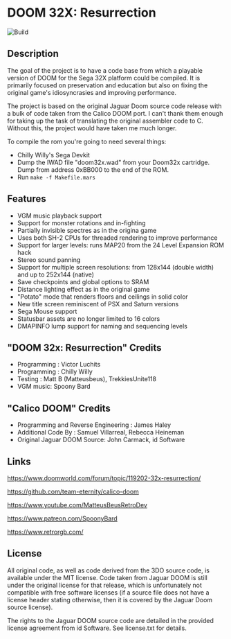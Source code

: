 # DOOM 32X: Resurrection

![Build](https://github.com/viciious/d32xr/workflows/Build/badge.svg)

## Description

The goal of the project is to have a code base from which a playable version of DOOM for the Sega 32X platform could be compiled.
It is primarily focused on preservation and education but also on fixing the original game's idiosyncrasies and improving performance.

The project is based on the original Jaguar Doom source code release with a bulk of code taken from the Calico DOOM port.
I can't thank them enough for taking up the task of translating the original assembler code to C. Without this, the project would have taken me much longer.

To compile the rom you're going to need several things:
- Chilly Willy's Sega Devkit
- Dump the IWAD file "doom32x.wad" from your Doom32x cartridge. Dump from address 0xBB000 to the end of the ROM.
- Run `make -f Makefile.mars`

## Features
- VGM music playback support
- Support for monster rotations and in-fighting
- Partially invisible spectres as in the origina game
- Uses both SH-2 CPUs for threaded rendering to improve performance
- Support for larger levels: runs MAP20 from the 24 Level Expansion ROM hack
- Stereo sound panning
- Support for multiple screen resolutions: from 128x144 (double width) and up to 252x144 (native)
- Save checkpoints and global options to SRAM
- Distance lighting effect as in the original game
- "Potato" mode that renders floors and ceilings in solid color
- New title screen reminiscent of PSX and Saturn versions
- Sega Mouse support
- Statusbar assets are no longer limited to 16 colors
- DMAPINFO lump support for naming and sequencing levels

## "DOOM 32x: Resurrection" Credits
* Programming : Victor Luchits
* Programming : Chilly Willy
* Testing : Matt B (Matteusbeus), TrekkiesUnite118
* VGM music: Spoony Bard

## "Calico DOOM" Credits
* Programming and Reverse Engineering : James Haley
* Additional Code By : Samuel Villarreal, Rebecca Heineman
* Original Jaguar DOOM Source: John Carmack, id Software

## Links
https://www.doomworld.com/forum/topic/119202-32x-resurrection/

https://github.com/team-eternity/calico-doom

https://www.youtube.com/MatteusBeusRetroDev

https://www.patreon.com/SpoonyBard

https://www.retrorgb.com/

## License
All original code, as well as code derived from the 3DO source code, is
available under the MIT license. Code taken from Jaguar DOOM is still under the
original license for that release, which is unfortunately not compatible with
free software licenses (if a source file does not have a license header stating
otherwise, then it is covered by the Jaguar Doom source license).

The rights to the Jaguar DOOM source code are detailed in the provided license 
agreement from id Software. See license.txt for details.
